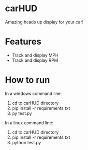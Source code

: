 # carHUD
Amazing heads up display for your car!

# Features
- Track and display MPH
- Track and display RPM

# How to run
In a windows command line:
1. cd to carHUD directory
2. pip install -r requirements.txt
3. py test.py

In a linux command line:
1. cd to carHUD directory
2. pip install -r requirements.txt
3. python test.py